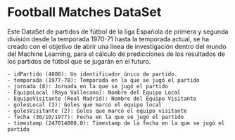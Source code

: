 # Football Matches DataSet



Este DataSet de partidos de fútbol de la liga Española de primera y segunda división desde la temporada 1970-71 hasta la temporada actual,
se ha creado con el objetivo de abrir una linea de investigación dentro del mundo del Machine Learning, para el cálculo de predicciones de los
resultados de los partidos de fútbol que se jugarán en el futuro.


    - idPartido (4808): Un identificador único de partido.
    - temporada (1977-78): Temporada en la que se jugó el partido
    - jornada (8): Jornada en la que se jugó el partido
    - EquipoLocal (Rayo Vallecano): Nombre del Equipo Local
    - EquipoVisitante (Real Madrid): Nombre del Equipo Visitante
    - golesLocal (3): Goles que marcó el equipo local
    - golesVisitante (2): Goles que marcó el equipo visitante
    - fecha (30/10/1977): Fecha en la que se jugó el partido
    - timestamp (247014000.0): Timestamp de la fecha en la que se jugó el partido